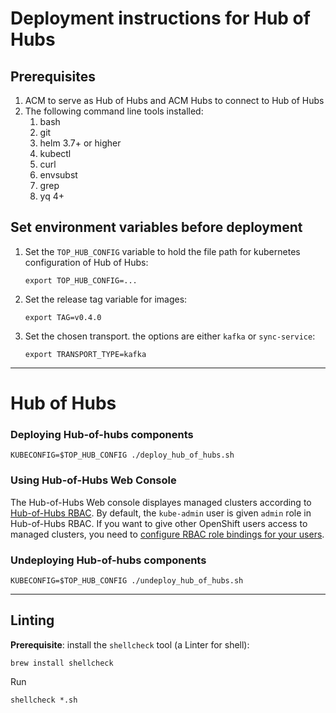 # Deployment instructions for Hub of Hubs

## Prerequisites

1. ACM to serve as Hub of Hubs and ACM Hubs to connect to Hub of Hubs
1. The following command line tools installed:
    1. bash
    1. git
    1. helm 3.7+ or higher
    1. kubectl
    1. curl
    1. envsubst
    1. grep
    1. yq 4+

##  Set environment variables before deployment

1.  Set the `TOP_HUB_CONFIG` variable to hold the file path for kubernetes configuration of Hub of Hubs:
    ```
    export TOP_HUB_CONFIG=...
    ```

1.  Set the release tag variable for images:
    ```
    export TAG=v0.4.0
    ```
    
1.  Set the chosen transport. the options are either `kafka` or `sync-service`:
    ```
    export TRANSPORT_TYPE=kafka
    ``` 

----

# Hub of Hubs

### Deploying Hub-of-hubs components

```
KUBECONFIG=$TOP_HUB_CONFIG ./deploy_hub_of_hubs.sh
```

### Using Hub-of-Hubs Web Console

The Hub-of-Hubs Web console displayes managed clusters according to [Hub-of-Hubs RBAC](https://github.com/stolostron/hub-of-hubs-rbac). By default,
the `kube-admin` user is given `admin` role in Hub-of-Hubs RBAC. If you want to give other OpenShift users access to managed clusters, you need to
[configure RBAC role bindings for your users](https://github.com/stolostron/hub-of-hubs-rbac/blob/main/README.md#update-role-bindings-or-role-definitions).

### Undeploying Hub-of-hubs components

```
KUBECONFIG=$TOP_HUB_CONFIG ./undeploy_hub_of_hubs.sh
```

----

## Linting

**Prerequisite**: install the `shellcheck` tool (a Linter for shell):

```
brew install shellcheck
```

Run
```
shellcheck *.sh
```
